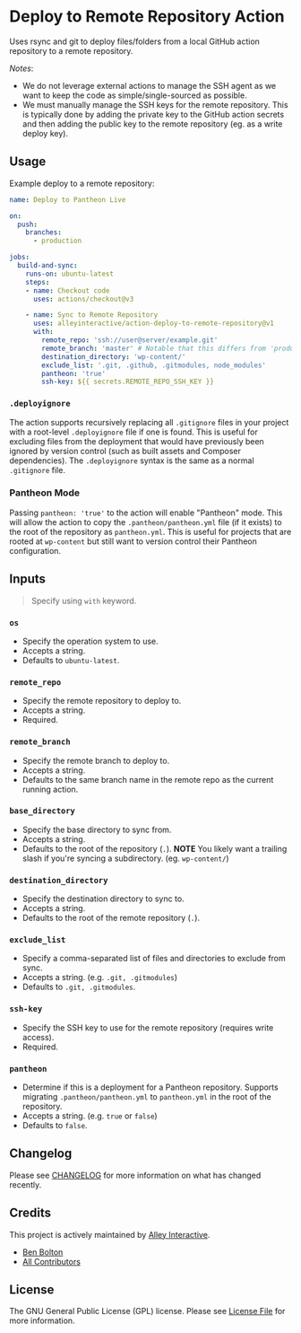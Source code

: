 # Deploy to Remote Repository Action

Uses rsync and git to deploy files/folders from a local GitHub action repository
to a remote repository.

_Notes_:

- We do not leverage external actions to manage the SSH agent as we want to keep
  the code as simple/single-sourced as possible.
- We must manually manage the SSH keys for the remote repository. This is
  typically done by adding the private key to the GitHub action secrets and then
  adding the public key to the remote repository (eg. as a write deploy key).

## Usage

Example deploy to a remote repository:

```yml
name: Deploy to Pantheon Live

on:
  push:
    branches:
      - production

jobs:
  build-and-sync:
    runs-on: ubuntu-latest
    steps:
    - name: Checkout code
      uses: actions/checkout@v3

    - name: Sync to Remote Repository
      uses: alleyinteractive/action-deploy-to-remote-repository@v1
      with:
        remote_repo: 'ssh://user@server/example.git'
        remote_branch: 'master' # Notable that this differs from 'production'
        destination_directory: 'wp-content/'
        exclude_list: '.git, .github, .gitmodules, node_modules'
        pantheon: 'true'
        ssh-key: ${{ secrets.REMOTE_REPO_SSH_KEY }}
```

### `.deployignore`

The action supports recursively replacing all `.gitignore` files in your project
with a root-level `.deployignore` file if one is found. This is useful for
excluding files from the deployment that would have previously been ignored by
version control (such as built assets and Composer dependencies). The
`.deployignore` syntax is the same as a normal `.gitignore` file.

### Pantheon Mode

Passing `pantheon: 'true'` to the action will enable "Pantheon" mode. This will
allow the action to copy the `.pantheon/pantheon.yml` file (if it exists) to the
root of the repository as `pantheon.yml`. This is useful for projects that are
rooted at `wp-content` but still want to version control their Pantheon
configuration.

## Inputs

> Specify using `with` keyword.

### `os`

- Specify the operation system to use.
- Accepts a string.
- Defaults to `ubuntu-latest`.

### `remote_repo`

- Specify the remote repository to deploy to.
- Accepts a string.
- Required.

### `remote_branch`

- Specify the remote branch to deploy to.
- Accepts a string.
- Defaults to the same branch name in the remote repo as the current running
  action.

### `base_directory`

- Specify the base directory to sync from.
- Accepts a string.
- Defaults to the root of the repository (`.`). **NOTE** You likely want a
  trailing slash if you're syncing a subdirectory. (eg. `wp-content/`)

### `destination_directory`

- Specify the destination directory to sync to.
- Accepts a string.
- Defaults to the root of the remote repository (`.`).

### `exclude_list`

- Specify a comma-separated list of files and directories to exclude from sync.
- Accepts a string. (e.g. `.git, .gitmodules`)
- Defaults to `.git, .gitmodules`.

### `ssh-key`

- Specify the SSH key to use for the remote repository (requires write access).
- Required.

### `pantheon`

- Determine if this is a deployment for a Pantheon repository. Supports
  migrating `.pantheon/pantheon.yml` to `pantheon.yml` in the root of the
  repository.
- Accepts a string. (e.g. `true` or `false`)
- Defaults to `false`.

## Changelog

Please see [CHANGELOG](CHANGELOG.md) for more information on what has changed
recently.

## Credits

This project is actively maintained by [Alley
Interactive](https://github.com/alleyinteractive).

- [Ben Bolton](https://github.com/benpbolton)
- [All Contributors](../../contributors)

## License

The GNU General Public License (GPL) license. Please see [License File](LICENSE)
for more information.
